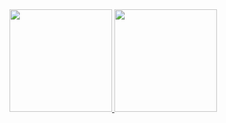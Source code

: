 
<div>
<a href="https://github.com/Serryousc">
<img loading="lazy" height="180em" src="https://github-readme-stats.vercel.app/api/top-langs/?username=Serryousc&layout=compact&langs_count=7&theme=dracula"/>
<img loading="lazy" height="180em" src="https://github-readme-stats.vercel.app/api?username=Serryousc&show_icons=true&theme=dracula&include_all_commits=true&count_private=true"/>
</div>
<!---
Serryousc/Serryousc is a ✨ special ✨ repository because its `README.md` (this file) appears on your GitHub profile.
You can click the Preview link to take a look at your changes.
--->
